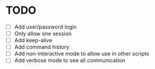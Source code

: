 # TODO
- [ ] Add user/password login
- [ ] Only allow one session
- [ ] Add keep-alive
- [ ] Add command history
- [ ] Add non-interactive mode to allow use in other scripts
- [ ] Add verbose mode to see all communication
